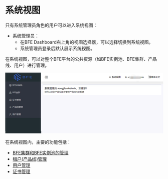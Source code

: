 # 系统视图

只有系统管理员角色的用户可以进入系统视图：

- 系统管理员：
  - 在BFE Dashboard右上角的视图选择器，可以选择切换到系统视图。
  - 系统管理员登录后默认展示系统视图。

在系统视图，可以对整个BFE平台的公共资源（如BFE实例池、BFE集群、产品线、用户）进行管理。   

![](media/system_view.png)

在系统视图内，主要的功能包括：
  * [BFE集群和BFE实例池的管理](system-view/bfe-cluster-and-pool.md)
  * [租户(产品线)管理](system-view/product-management.md)
  * [用户管理](system-view/user-management.md)
  * [证书管理](system-view/certificate.md)

